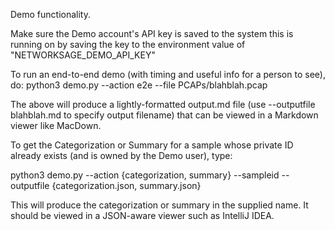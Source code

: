 Demo functionality.

Make sure the Demo account's API key is saved to the system this is running on by saving the key to the environment value of "NETWORKSAGE_DEMO_API_KEY"

To run an end-to-end demo (with timing and useful info for a person to see), do:
python3 demo.py --action e2e --file PCAPs/blahblah.pcap

The above will produce a lightly-formatted output.md file (use --outputfile blahblah.md to specify output filename) that can be viewed in a Markdown viewer like MacDown.

To get the Categorization or Summary for a sample whose private ID already exists (and is owned by the Demo user), type:

python3 demo.py --action {categorization, summary} --sampleid <ID> --outputfile {categorization.json, summary.json} 

This will produce the categorization or summary in the supplied name. It should be viewed in a JSON-aware viewer such as IntelliJ IDEA.
